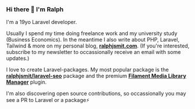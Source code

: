 ### Hi there 👋 I'm Ralph

I'm a 19yo Laravel developer.

Usually I spend my time doing freelance work and my university study (Business Economics).
In the meantime I also write about PHP, Laravel, Tailwind & more on my personal blog, [**ralphjsmit.com**](https://ralphjsmit.com). (If you're interested, subscribe to my newsletter to occassionally receive an email with some updates.)

I love to create Laravel-packages. My most popular package is the [**ralphjsmit/laravel-seo**](https://github.com/ralphjsmit/laravel-seo) package and the premium [**Filament Media Library Manager**](https://filamentphp.com/plugins/media-library-pro) plugin.

I'm also discovering open source contributions, so occassionally you may see a PR to Laravel or a package⚡️



<!--
**ralphjsmit/ralphjsmit** is a ✨ _special_ ✨ repository because its `README.md` (this file) appears on your GitHub profile.

Here are some ideas to get you started:

- 🔭 I’m currently working on ...
- 🌱 I’m currently learning ...
- 👯 I’m looking to collaborate on ...
- 🤔 I’m looking for help with ...
- 💬 Ask me about ...
- 📫 How to reach me: ...
- 😄 Pronouns: ...
- ⚡ Fun fact: ...
-->
